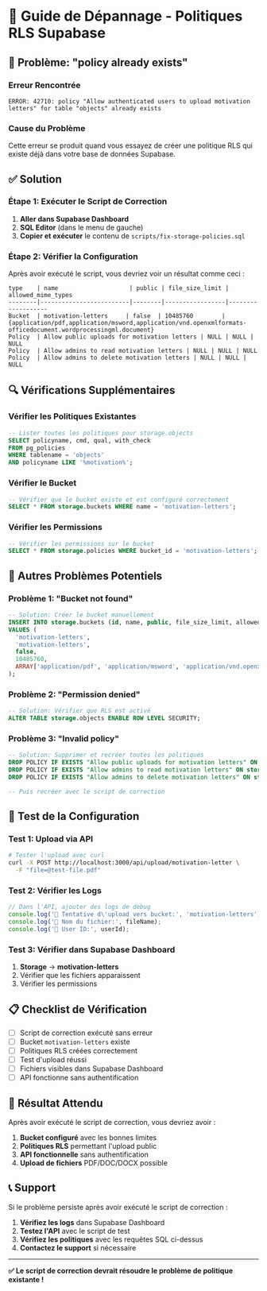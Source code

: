 # 🔧 Guide de Dépannage - Politiques RLS Supabase

## 🚨 **Problème: "policy already exists"**

### **Erreur Rencontrée**
```
ERROR: 42710: policy "Allow authenticated users to upload motivation letters" for table "objects" already exists
```

### **Cause du Problème**
Cette erreur se produit quand vous essayez de créer une politique RLS qui existe déjà dans votre base de données Supabase.

## ✅ **Solution**

### **Étape 1: Exécuter le Script de Correction**

1. **Aller dans Supabase Dashboard**
2. **SQL Editor** (dans le menu de gauche)
3. **Copier et exécuter** le contenu de `scripts/fix-storage-policies.sql`

### **Étape 2: Vérifier la Configuration**

Après avoir exécuté le script, vous devriez voir un résultat comme ceci :

```
type    | name                    | public | file_size_limit | allowed_mime_types
--------|-------------------------|--------|-----------------|-------------------
Bucket  | motivation-letters     | false  | 10485760        | {application/pdf,application/msword,application/vnd.openxmlformats-officedocument.wordprocessingml.document}
Policy  | Allow public uploads for motivation letters | NULL | NULL | NULL
Policy  | Allow admins to read motivation letters | NULL | NULL | NULL
Policy  | Allow admins to delete motivation letters | NULL | NULL | NULL
```

## 🔍 **Vérifications Supplémentaires**

### **Vérifier les Politiques Existantes**
```sql
-- Lister toutes les politiques pour storage.objects
SELECT policyname, cmd, qual, with_check 
FROM pg_policies 
WHERE tablename = 'objects' 
AND policyname LIKE '%motivation%';
```

### **Vérifier le Bucket**
```sql
-- Vérifier que le bucket existe et est configuré correctement
SELECT * FROM storage.buckets WHERE name = 'motivation-letters';
```

### **Vérifier les Permissions**
```sql
-- Vérifier les permissions sur le bucket
SELECT * FROM storage.policies WHERE bucket_id = 'motivation-letters';
```

## 🚨 **Autres Problèmes Potentiels**

### **Problème 1: "Bucket not found"**
```sql
-- Solution: Créer le bucket manuellement
INSERT INTO storage.buckets (id, name, public, file_size_limit, allowed_mime_types)
VALUES (
  'motivation-letters',
  'motivation-letters',
  false,
  10485760,
  ARRAY['application/pdf', 'application/msword', 'application/vnd.openxmlformats-officedocument.wordprocessingml.document']
);
```

### **Problème 2: "Permission denied"**
```sql
-- Solution: Vérifier que RLS est activé
ALTER TABLE storage.objects ENABLE ROW LEVEL SECURITY;
```

### **Problème 3: "Invalid policy"**
```sql
-- Solution: Supprimer et recréer toutes les politiques
DROP POLICY IF EXISTS "Allow public uploads for motivation letters" ON storage.objects;
DROP POLICY IF EXISTS "Allow admins to read motivation letters" ON storage.objects;
DROP POLICY IF EXISTS "Allow admins to delete motivation letters" ON storage.objects;

-- Puis recréer avec le script de correction
```

## 🧪 **Test de la Configuration**

### **Test 1: Upload via API**
```bash
# Tester l'upload avec curl
curl -X POST http://localhost:3000/api/upload/motivation-letter \
  -F "file=@test-file.pdf"
```

### **Test 2: Vérifier les Logs**
```typescript
// Dans l'API, ajouter des logs de debug
console.log('🔧 Tentative d\'upload vers bucket:', 'motivation-letters');
console.log('📁 Nom du fichier:', fileName);
console.log('👤 User ID:', userId);
```

### **Test 3: Vérifier dans Supabase Dashboard**
1. **Storage** → **motivation-letters**
2. Vérifier que les fichiers apparaissent
3. Vérifier les permissions

## 📋 **Checklist de Vérification**

- [ ] Script de correction exécuté sans erreur
- [ ] Bucket `motivation-letters` existe
- [ ] Politiques RLS créées correctement
- [ ] Test d'upload réussi
- [ ] Fichiers visibles dans Supabase Dashboard
- [ ] API fonctionne sans authentification

## 🎯 **Résultat Attendu**

Après avoir exécuté le script de correction, vous devriez avoir :

1. **Bucket configuré** avec les bonnes limites
2. **Politiques RLS** permettant l'upload public
3. **API fonctionnelle** sans authentification
4. **Upload de fichiers** PDF/DOC/DOCX possible

## 📞 **Support**

Si le problème persiste après avoir exécuté le script de correction :

1. **Vérifiez les logs** dans Supabase Dashboard
2. **Testez l'API** avec le script de test
3. **Vérifiez les politiques** avec les requêtes SQL ci-dessus
4. **Contactez le support** si nécessaire

---

**✅ Le script de correction devrait résoudre le problème de politique existante !** 